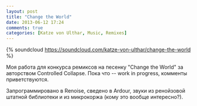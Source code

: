 ```yaml
---
layout: post
title: "Change the World"
date: 2013-06-12 17:24
comments: true
categories: [Katze von Ulthar, Music, Remixes]
---
```


{% soundcloud https://soundcloud.com/katze-von-ulthar/change-the-world %}

Моя работа для конкурса ремиксов на песенку "Change the World" за авторством Controlled Collapse. Пока что -- work in progress, комменты приветствуются.

Запрограммировано в Renoise, сведено в Ardour, звуки из ренойзовой штатной библиотеки и из микрокоржа (кому это вообще интересно?).
